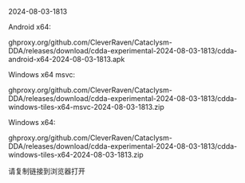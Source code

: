 2024-08-03-1813

Android x64:

ghproxy.org/github.com/CleverRaven/Cataclysm-DDA/releases/download/cdda-experimental-2024-08-03-1813/cdda-android-x64-2024-08-03-1813.apk

Windows x64 msvc:

ghproxy.org/github.com/CleverRaven/Cataclysm-DDA/releases/download/cdda-experimental-2024-08-03-1813/cdda-windows-tiles-x64-msvc-2024-08-03-1813.zip

Windows x64:

ghproxy.org/github.com/CleverRaven/Cataclysm-DDA/releases/download/cdda-experimental-2024-08-03-1813/cdda-windows-tiles-x64-2024-08-03-1813.zip

请复制链接到浏览器打开

